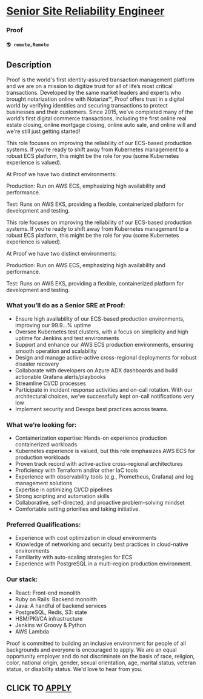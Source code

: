 # [Senior Site Reliability Engineer](https://www.remotewlb.com/apply/senior-site-reliability-engineer-135545)  
### Proof  
#### `🌎 remote,Remote`  

## Description

Proof is the world's first identity-assured transaction management platform and we are on a mission to digitize trust for all of life’s most critical transactions. Developed by the same market leaders and experts who brought notarization online with Notarize℠, Proof offers trust in a digital world by verifying identities and securing transactions to protect businesses and their customers. Since 2015, we’ve completed many of the world’s first digital commerce transactions, including the first online real estate closing, online mortgage closing, online auto sale, and online will and we're still just getting started!

  

This role focuses on improving the reliability of our ECS-based production systems. If you're ready to shift away from Kubernetes management to a robust ECS platform, this might be the role for you (some Kubernetes experience is valued).

  

At Proof we have two distinct environments:

  

Production: Run on AWS ECS, emphasizing high availability and performance.

Test: Runs on AWS EKS, providing a flexible, containerized platform for development and testing.

  

This role focuses on improving the reliability of our ECS-based production systems. If you're ready to shift away from Kubernetes management to a robust ECS platform, this might be the role for you (some Kubernetes experience is valued).

  

At Proof we have two distinct environments:

  

Production: Run on AWS ECS, emphasizing high availability and performance.

Test: Runs on AWS EKS, providing a flexible, containerized platform for development and testing.

  

### What you’ll do as a Senior SRE at Proof:

* Ensure high availability of our ECS-based production environments, improving our 99.9...% uptime 
* Oversee Kubernetes test clusters, with a focus on simplicity and high uptime for Jenkins and test environments
* Support and enhance our AWS ECS production environments, ensuring smooth operation and scalability
* Design and manage active-active cross-regional deployments for robust disaster recovery
* Collaborate with developers on Azure ADX dashboards and build actionable Grafana alerts/playbooks
* Streamline CI/CD processes
* Participate in incident response activities and on-call rotation. With our architectural choices, we’ve successfully kept on-call notifications very low
* Implement security and Devops best practices across teams.

  

### What we’re looking for:

* Containerization expertise: Hands-on experience production containerized workloads
* Kubernetes experience is valued, but this role emphasizes AWS ECS for production workloads
* Proven track record with active-active cross-regional architectures 
* Proficiency with Terraform and/or other IaC tools
* Experience with observability tools (e.g., Prometheus, Grafana) and log management solutions
* Expertise in optimizing CI/CD pipelines
* Strong scripting and automation skills
* Collaborative, self-directed, and proactive problem-solving mindset
* Comfortable setting priorities and taking initiative.

  

### Preferred Qualifications:

* Experience with cost optimization in cloud environments
* Knowledge of networking and security best practices in cloud-native environments
* Familiarity with auto-scaling strategies for ECS
* Experience with PostgreSQL in a multi-region production environment.

  

### Our stack:

* React: Front-end monolith 
* Ruby on Rails: Backend monolith 
* Java: A handful of backend services 
* PostgreSQL, Redis, S3: state 
* HSM/PKI/CA infrastructure 
* Jenkins w/ Groovy & Python 
* AWS Lambda

  

Proof is committed to building an inclusive environment for people of all backgrounds and everyone is encouraged to apply. We are an equal opportunity employer and do not discriminate on the basis of race, religion, color, national origin, gender, sexual orientation, age, marital status, veteran status, or disability status. We'd love to hear from you.

  
## CLICK TO [APPLY](https://www.remotewlb.com/apply/senior-site-reliability-engineer-135545)

